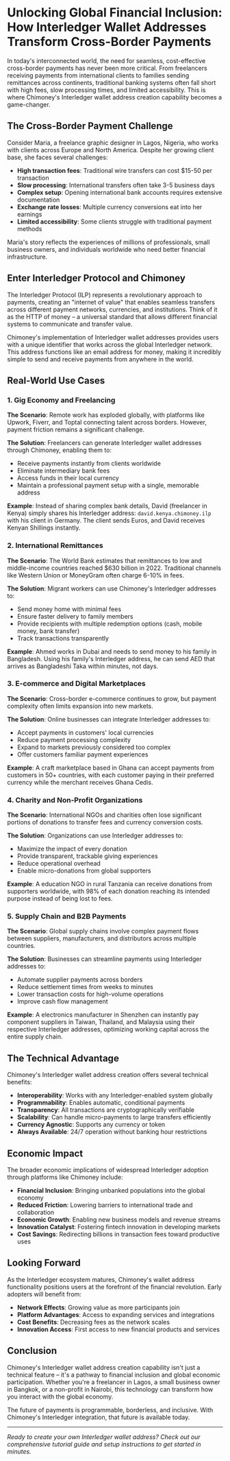 # Unlocking Global Financial Inclusion: How Interledger Wallet Addresses Transform Cross-Border Payments

In today's interconnected world, the need for seamless, cost-effective cross-border payments has never been more critical. From freelancers receiving payments from international clients to families sending remittances across continents, traditional banking systems often fall short with high fees, slow processing times, and limited accessibility. This is where Chimoney's Interledger wallet address creation capability becomes a game-changer.

## The Cross-Border Payment Challenge

Consider Maria, a freelance graphic designer in Lagos, Nigeria, who works with clients across Europe and North America. Despite her growing client base, she faces several challenges:

- **High transaction fees**: Traditional wire transfers can cost $15-50 per transaction
- **Slow processing**: International transfers often take 3-5 business days
- **Complex setup**: Opening international bank accounts requires extensive documentation
- **Exchange rate losses**: Multiple currency conversions eat into her earnings
- **Limited accessibility**: Some clients struggle with traditional payment methods

Maria's story reflects the experiences of millions of professionals, small business owners, and individuals worldwide who need better financial infrastructure.

## Enter Interledger Protocol and Chimoney

The Interledger Protocol (ILP) represents a revolutionary approach to payments, creating an "internet of value" that enables seamless transfers across different payment networks, currencies, and institutions. Think of it as the HTTP of money – a universal standard that allows different financial systems to communicate and transfer value.

Chimoney's implementation of Interledger wallet addresses provides users with a unique identifier that works across the global Interledger network. This address functions like an email address for money, making it incredibly simple to send and receive payments from anywhere in the world.

## Real-World Use Cases

### 1. Gig Economy and Freelancing

**The Scenario**: Remote work has exploded globally, with platforms like Upwork, Fiverr, and Toptal connecting talent across borders. However, payment friction remains a significant challenge.

**The Solution**: Freelancers can generate Interledger wallet addresses through Chimoney, enabling them to:
- Receive payments instantly from clients worldwide
- Eliminate intermediary bank fees
- Access funds in their local currency
- Maintain a professional payment setup with a single, memorable address

**Example**: Instead of sharing complex bank details, David (freelancer in Kenya) simply shares his Interledger address: `david.kenya.chimoney.ilp` with his client in Germany. The client sends Euros, and David receives Kenyan Shillings instantly.

### 2. International Remittances

**The Scenario**: The World Bank estimates that remittances to low and middle-income countries reached $630 billion in 2022. Traditional channels like Western Union or MoneyGram often charge 6-10% in fees.

**The Solution**: Migrant workers can use Chimoney's Interledger addresses to:
- Send money home with minimal fees
- Ensure faster delivery to family members
- Provide recipients with multiple redemption options (cash, mobile money, bank transfer)
- Track transactions transparently

**Example**: Ahmed works in Dubai and needs to send money to his family in Bangladesh. Using his family's Interledger address, he can send AED that arrives as Bangladeshi Taka within minutes, not days.

### 3. E-commerce and Digital Marketplaces

**The Scenario**: Cross-border e-commerce continues to grow, but payment complexity often limits expansion into new markets.

**The Solution**: Online businesses can integrate Interledger addresses to:
- Accept payments in customers' local currencies
- Reduce payment processing complexity
- Expand to markets previously considered too complex
- Offer customers familiar payment experiences

**Example**: A craft marketplace based in Ghana can accept payments from customers in 50+ countries, with each customer paying in their preferred currency while the merchant receives Ghana Cedis.

### 4. Charity and Non-Profit Organizations

**The Scenario**: International NGOs and charities often lose significant portions of donations to transfer fees and currency conversion costs.

**The Solution**: Organizations can use Interledger addresses to:
- Maximize the impact of every donation
- Provide transparent, trackable giving experiences
- Reduce operational overhead
- Enable micro-donations from global supporters

**Example**: A education NGO in rural Tanzania can receive donations from supporters worldwide, with 98% of each donation reaching its intended purpose instead of being lost to fees.

### 5. Supply Chain and B2B Payments

**The Scenario**: Global supply chains involve complex payment flows between suppliers, manufacturers, and distributors across multiple countries.

**The Solution**: Businesses can streamline payments using Interledger addresses to:
- Automate supplier payments across borders
- Reduce settlement times from weeks to minutes
- Lower transaction costs for high-volume operations
- Improve cash flow management

**Example**: A electronics manufacturer in Shenzhen can instantly pay component suppliers in Taiwan, Thailand, and Malaysia using their respective Interledger addresses, optimizing working capital across the entire supply chain.

## The Technical Advantage

Chimoney's Interledger wallet address creation offers several technical benefits:

- **Interoperability**: Works with any Interledger-enabled system globally
- **Programmability**: Enables automatic, conditional payments
- **Transparency**: All transactions are cryptographically verifiable
- **Scalability**: Can handle micro-payments to large transfers efficiently
- **Currency Agnostic**: Supports any currency or token
- **Always Available**: 24/7 operation without banking hour restrictions

## Economic Impact

The broader economic implications of widespread Interledger adoption through platforms like Chimoney include:

- **Financial Inclusion**: Bringing unbanked populations into the global economy
- **Reduced Friction**: Lowering barriers to international trade and collaboration
- **Economic Growth**: Enabling new business models and revenue streams
- **Innovation Catalyst**: Fostering fintech innovation in developing markets
- **Cost Savings**: Redirecting billions in transaction fees toward productive uses

## Looking Forward

As the Interledger ecosystem matures, Chimoney's wallet address functionality positions users at the forefront of the financial revolution. Early adopters will benefit from:

- **Network Effects**: Growing value as more participants join
- **Platform Advantages**: Access to expanding services and integrations
- **Cost Benefits**: Decreasing fees as the network scales
- **Innovation Access**: First access to new financial products and services

## Conclusion

Chimoney's Interledger wallet address creation capability isn't just a technical feature – it's a pathway to financial inclusion and global economic participation. Whether you're a freelancer in Lagos, a small business owner in Bangkok, or a non-profit in Nairobi, this technology can transform how you interact with the global economy.

The future of payments is programmable, borderless, and inclusive. With Chimoney's Interledger integration, that future is available today.

---

*Ready to create your own Interledger wallet address? Check out our comprehensive tutorial guide and setup instructions to get started in minutes.*

